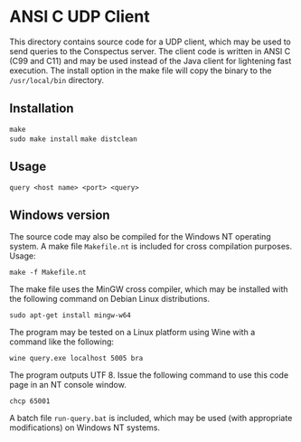 # ANSI C UDP Client

This directory contains source code for a UDP client, which may be
used to send queries to the Conspectus server. The client code is
written in ANSI C (C99 and C11) and may be used instead of the Java
client for lightening fast execution. The install option in the make
file will copy the binary to the `/usr/local/bin` directory.

## Installation

  `make`  
  `sudo make install`
  `make distclean`

## Usage
 
  `query <host name> <port> <query>`

## Windows version

The source code may also be compiled for the Windows NT operating
system. A make file `Makefile.nt` is included for cross compilation
purposes. Usage:

  `make -f Makefile.nt`

The make file uses the MinGW cross compiler, which may be installed
with the following command on Debian Linux distributions.

  `sudo apt-get install mingw-w64`

The program may be tested on a Linux platform using Wine with a
command like the following:

  `wine query.exe localhost 5005 bra`

The program outputs UTF 8. Issue the following command to use this
code page in an NT console window.

  `chcp 65001`

A batch file `run-query.bat` is included, which may be used (with
appropriate modifications) on Windows NT systems.
